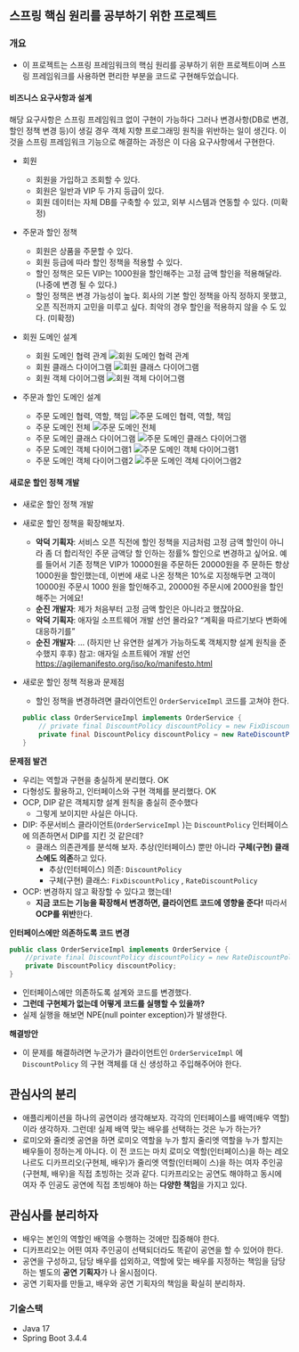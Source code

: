 ## 스프링 핵심 원리를 공부하기 위한 프로젝트

### 개요

- 이 프로젝트는 스프링 프레임워크의 핵심 원리를 공부하기 위한 프로젝트이며 스프링 프레임워크를 사용하면 편리한 부분을 코드로 구현해두었습니다.

#### 비즈니스 요구사항과 설계
해당 요구사항은 스프링 프레임워크 없이 구현이 가능하다 그러나 변경사항(DB로 변경, 할인 정책 변경 등)이 생길 경우 객체 지향 프로그래밍 원칙을 위반하는 일이 생긴다. 이것을 스프링 프레임워크 기능으로 해결하는 과정은 이 다음 요구사항에서 구현한다. 
- 회원
  - 회원을 가입하고 조회할 수 있다.
  - 회원은 일반과 VIP 두 가지 등급이 있다.
  - 회원 데이터는 자체 DB를 구축할 수 있고, 외부 시스템과 연동할 수 있다. (미확정)
- 주문과 할인 정책
  - 회원은 상품을 주문할 수 있다.
  - 회원 등급에 따라 할인 정책을 적용할 수 있다.
  - 할인 정책은 모든 VIP는 1000원을 할인해주는 고정 금액 할인을 적용해달라. (나중에 변경 될 수 있다.)
  - 할인 정책은 변경 가능성이 높다. 회사의 기본 할인 정책을 아직 정하지 못했고, 오픈 직전까지 고민을 미루고 싶다. 최악의 경우 할인을 적용하지 않을 수 도 있다. (미확정)

- 회원 도메인 설계
  - 회원 도메인 협력 관계
  ![회원 도메인 협력 관계](./images/회원%20도메인%20협력%20관계.png)
  - 회원 클래스 다이어그램
  ![회원 클래스 다이어그램](./images/회원%20클래스%20다이어그램.png)
  - 회원 객체 다이어그램
  ![회원 객체 다이어그램](./images/회원%20객체%20다이어그램.png)

- 주문과 할인 도메인 설계
  - 주문 도메인 협력, 역할, 책임
  ![주문 도메인 협력, 역할, 책임](./images/주문도메인협력역할책임.png)
  - 주문 도메인 전체
  ![주문 도메인 전체](./images/주문도메인전체.png)
  - 주문 도메인 클래스 다이어그램
  ![주문 도메인 클래스 다이어그램](./images/주문도메인클래스다이어그램.png)
  - 주문 도메인 객체 다이어그램1
    ![주문 도메인 객체 다이어그램1](./images/주문도메인객체다이어그램1.png)
  - 주문 도메인 객체 다이어그램2
    ![주문 도메인 객체 다이어그램2](./images/주문도메인객체다이어그램2.png)
  
#### 새로운 할인 정책 개발

- 새로운 할인 정책 개발
- 새로운 할인 정책을 확장해보자.
  - **악덕 기획자**: 서비스 오픈 직전에 할인 정책을 지금처럼 고정 금액 할인이 아니라 좀 더 합리적인 주문 금액당 할
  인하는 정률% 할인으로 변경하고 싶어요. 예를 들어서 기존 정책은 VIP가 10000원을 주문하든 20000원을 주
  문하든 항상 1000원을 할인했는데, 이번에 새로 나온 정책은 10%로 지정해두면 고객이 10000원 주문시 1000
  원을 할인해주고, 20000원 주문시에 2000원을 할인해주는 거에요!
  - **순진 개발자**: 제가 처음부터 고정 금액 할인은 아니라고 했잖아요.
  - **악덕 기획자**: 애자일 소프트웨어 개발 선언 몰라요? “계획을 따르기보다 변화에 대응하기를”
  - **순진 개발자**: … (하지만 난 유연한 설계가 가능하도록 객체지향 설계 원칙을 준수했지 후후)
  참고: 애자일 소프트웨어 개발 선언 https://agilemanifesto.org/iso/ko/manifesto.html
  
- 새로운 할인 정책 적용과 문제점
  - 할인 정책을 변경하려면 클라이언트인 `OrderServiceImpl` 코드를 고쳐야 한다.
  ```java
  public class OrderServiceImpl implements OrderService {
      // private final DiscountPolicy discountPolicy = new FixDiscountPolicy();
      private final DiscountPolicy discountPolicy = new RateDiscountPolicy();
  }
  ```
**문제점 발견**
- 우리는 역할과 구현을 충실하게 분리했다. OK
- 다형성도 활용하고, 인터페이스와 구현 객체를 분리했다. OK
- OCP, DIP 같은 객체지향 설계 원칙을 충실히 준수했다
  - 그렇게 보이지만 사실은 아니다.
- DIP: 주문서비스 클라이언트(`OrderServiceImpl` )는 `DiscountPolicy` 인터페이스에 의존하면서 DIP를
지킨 것 같은데?
  - 클래스 의존관계를 분석해 보자. 추상(인터페이스) 뿐만 아니라 **구체(구현) 클래스에도 의존**하고 있다.
    - 추상(인터페이스) 의존: `DiscountPolicy`
    - 구체(구현) 클래스: `FixDiscountPolicy` , `RateDiscountPolicy`
- OCP: 변경하지 않고 확장할 수 있다고 했는데!
  - **지금 코드는 기능을 확장해서 변경하면, 클라이언트 코드에 영향을 준다!** 따라서 **OCP를 위반**한다.

**인터페이스에만 의존하도록 코드 변경**
```java
public class OrderServiceImpl implements OrderService {
    //private final DiscountPolicy discountPolicy = new RateDiscountPolicy();
    private DiscountPolicy discountPolicy;
}
```
- 인터페이스에만 의존하도록 설계와 코드를 변경했다.
- **그런데 구현체가 없는데 어떻게 코드를 실행할 수 있을까?**
- 실제 실행을 해보면 NPE(null pointer exception)가 발생한다.

**해결방안**
- 이 문제를 해결하려면 누군가가 클라이언트인 `OrderServiceImpl` 에 `DiscountPolicy` 의 구현 객체를 대
신 생성하고 주입해주어야 한다.

## 관심사의 분리
- 애플리케이션을 하나의 공연이라 생각해보자. 각각의 인터페이스를 배역(배우 역할)이라 생각하자. 그런데! 실제
배역 맞는 배우를 선택하는 것은 누가 하는가?
- 로미오와 줄리엣 공연을 하면 로미오 역할을 누가 할지 줄리엣 역할을 누가 할지는 배우들이 정하는게 아니다. 이
전 코드는 마치 로미오 역할(인터페이스)을 하는 레오나르도 디카프리오(구현체, 배우)가 줄리엣 역할(인터페이
스)을 하는 여자 주인공(구현체, 배우)을 직접 초빙하는 것과 같다. 디카프리오는 공연도 해야하고 동시에 여자 주
인공도 공연에 직접 초빙해야 하는 **다양한 책임**을 가지고 있다.
## **관심사를 분리하자**
- 배우는 본인의 역할인 배역을 수행하는 것에만 집중해야 한다.
- 디카프리오는 어떤 여자 주인공이 선택되더라도 똑같이 공연을 할 수 있어야 한다.
- 공연을 구성하고, 담당 배우를 섭외하고, 역할에 맞는 배우를 지정하는 책임을 담당하는 별도의 **공연 기획자**가 나
올시점이다.
- 공연 기획자를 만들고, 배우와 공연 기획자의 책임을 확실히 분리하자.

### 기술스택 
- Java 17
- Spring Boot 3.4.4
